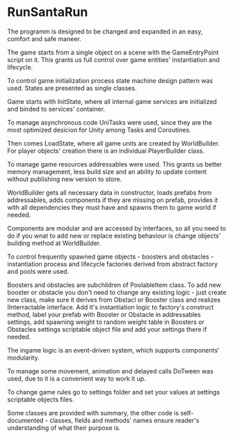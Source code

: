 # RunSantaRun

The programm is designed to be changed and expanded in an easy, comfort and safe maneer. 

The game starts from a single object on a scene with the GameEntryPoint script on it. This grants us full control over game entities' instantiation and lifecycle. 

To control  game initialization process state machine design pattern was used. States are presented as single classes. 

Game starts with InitState, where all internal game services are initialized and binded to services' container. 

To manage asynchronous code UniTasks were used, since they are the most optimized desicion for Unity among Tasks and Coroutines. 

Then comes LoadState, where all game units are created by WorldBuilder. For player objects' creation there is an individual PlayerBuilder class. 

To manage game resources addressables were used. This grants us better memory management, less build size and an ability to update content without publishing new version to store.

WorldBuilder gets all necessary data in constructor, loads prefabs from addressables, adds components if they are missing on prefab, provides it with all dependencies they must have and spawns them to game world if needed. 

Components are modular and  are accessed by interfaces, so all you need to do if you wnat to add new or replace existing behaviour is change objects' building method at WorldBuilder.

To control frequently spawned game objects - boosters and obstacles - instantiation process and lifecycle factories derived from abstract factory and  pools were used.

Boosters and obstacles are subchildren of PoolableItem class. To add new booster or obstacle you don't need to change any existing logic - just create new class, make sure it derives from Obstacl or Booster class and realizes IInterractable interface. Add it's instantiation logic to factory's construct method, label your prefab with Booster or Obstacle in addressables settings, add spawning weight to random weight table in Boosters or Obstacles settings scriptable object file and add your settings there if needed. 

The ingame logic is an event-driven system, which supports components' modularity. 

To manage some movement, animation and delayed calls DoTween was used, due to it is a convenient way to work it up. 

To change game rules go to settings folder and set your values at settings scriptable objects files. 

Some classes are provided with summary, the other code is self-documented - classes, fields and methods' names ensure reader's understanding of what their purpose is.
